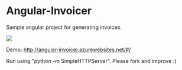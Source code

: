 Angular-Invoicer
===============
Sample angular project for generating invoices. 

![](https://dl.dropboxusercontent.com/u/6061717/Screenshot%202014-06-19%2018.30.28.png)

Demo: http://angular-invoicer.azurewebsites.net/#/

Run using "python -m SimpleHTTPServer". Please fork and improve :)
